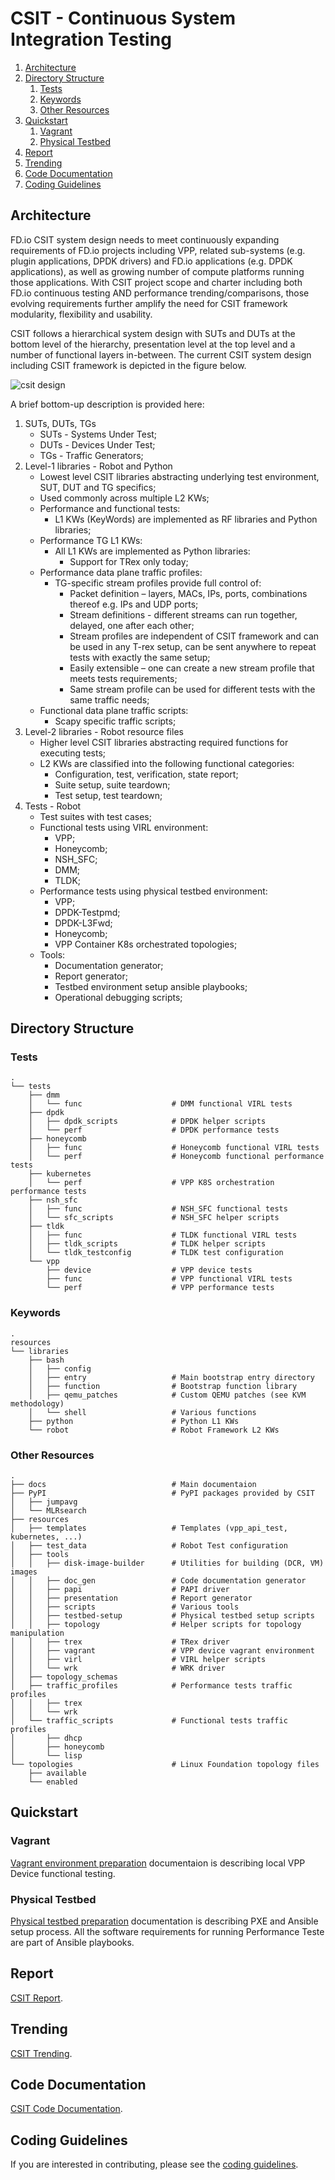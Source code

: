 # CSIT - Continuous System Integration Testing

1. [Architecture](#architecture)
1. [Directory Structure](#directory-structure)
   1. [Tests](#tests)
   1. [Keywords](#keywords)
   1. [Other Resources](#other-resources)
1. [Quickstart](#quick-start)
   1. [Vagrant](#vagrant)
   1. [Physical Testbed](#physical-testbed)
1. [Report](#report)
1. [Trending](#trending)
1. [Code Documentation](#code-documentation)
1. [Coding Guidelines](#coding-guidelines)

## Architecture

FD.io CSIT system design needs to meet continuously expanding requirements of
FD.io projects including VPP, related sub-systems (e.g. plugin applications,
DPDK drivers) and FD.io applications (e.g. DPDK applications), as well as
growing number of compute platforms running those applications. With CSIT
project scope and charter including both FD.io continuous testing AND
performance trending/comparisons, those evolving requirements further amplify
the need for CSIT framework modularity, flexibility and usability.

CSIT follows a hierarchical system design with SUTs and DUTs at the bottom level
of the hierarchy, presentation level at the top level and a number of functional
layers in-between. The current CSIT system design including CSIT framework is
depicted in the figure below.

![csit design](docs/report/csit_framework_documentation/csit_design_picture.svg "CSIT architecture")

A brief bottom-up description is provided here:

1. SUTs, DUTs, TGs
   - SUTs - Systems Under Test;
   - DUTs - Devices Under Test;
   - TGs - Traffic Generators;
1. Level-1 libraries - Robot and Python
   - Lowest level CSIT libraries abstracting underlying test environment, SUT,
     DUT and TG specifics;
   - Used commonly across multiple L2 KWs;
   - Performance and functional tests:
     - L1 KWs (KeyWords) are implemented as RF libraries and Python
       libraries;
   - Performance TG L1 KWs:
     - All L1 KWs are implemented as Python libraries:
       - Support for TRex only today;
   - Performance data plane traffic profiles:
     - TG-specific stream profiles provide full control of:
       - Packet definition – layers, MACs, IPs, ports, combinations thereof
         e.g. IPs and UDP ports;
       - Stream definitions - different streams can run together, delayed,
         one after each other;
       - Stream profiles are independent of CSIT framework and can be used
         in any T-rex setup, can be sent anywhere to repeat tests with
         exactly the same setup;
       - Easily extensible – one can create a new stream profile that meets
         tests requirements;
       - Same stream profile can be used for different tests with the same
         traffic needs;
   - Functional data plane traffic scripts:
     - Scapy specific traffic scripts;
1. Level-2 libraries - Robot resource files
   - Higher level CSIT libraries abstracting required functions for executing
     tests;
   - L2 KWs are classified into the following functional categories:
     - Configuration, test, verification, state report;
     - Suite setup, suite teardown;
     - Test setup, test teardown;
1. Tests - Robot
   - Test suites with test cases;
   - Functional tests using VIRL environment:
     - VPP;
     - Honeycomb;
     - NSH_SFC;
     - DMM;
     - TLDK;
   - Performance tests using physical testbed environment:
     - VPP;
     - DPDK-Testpmd;
     - DPDK-L3Fwd;
     - Honeycomb;
     - VPP Container K8s orchestrated topologies;
   - Tools:
     - Documentation generator;
     - Report generator;
     - Testbed environment setup ansible playbooks;
     - Operational debugging scripts;

## Directory Structure

### Tests

```
.
└── tests
    ├── dmm
    │   └── func                    # DMM functional VIRL tests
    ├── dpdk
    │   ├── dpdk_scripts            # DPDK helper scripts
    │   └── perf                    # DPDK performance tests
    ├── honeycomb
    │   ├── func                    # Honeycomb functional VIRL tests
    │   └── perf                    # Honeycomb functional performance tests
    ├── kubernetes
    │   └── perf                    # VPP K8S orchestration performance tests
    ├── nsh_sfc
    │   ├── func                    # NSH_SFC functional tests
    │   └── sfc_scripts             # NSH_SFC helper scripts
    ├── tldk
    │   ├── func                    # TLDK functional VIRL tests
    │   ├── tldk_scripts            # TLDK helper scripts
    │   └── tldk_testconfig         # TLDK test configuration
    └── vpp
        ├── device                  # VPP device tests
        ├── func                    # VPP functional VIRL tests
        └── perf                    # VPP performance tests
```

### Keywords

```
.
resources
└── libraries
    ├── bash
    │   ├── config
    │   ├── entry                   # Main bootstrap entry directory
    │   ├── function                # Bootstrap function library
    │   ├── qemu_patches            # Custom QEMU patches (see KVM methodology)
    │   └── shell                   # Various functions
    ├── python                      # Python L1 KWs
    └── robot                       # Robot Framework L2 KWs
```

### Other Resources

```
.
├── docs                            # Main documentaion
├── PyPI                            # PyPI packages provided by CSIT
│   ├── jumpavg
│   └── MLRsearch
├── resources
│   ├── templates                   # Templates (vpp_api_test, kubernetes, ...)
│   ├── test_data                   # Robot Test configuration
│   ├── tools
│   │   ├── disk-image-builder      # Utilities for building (DCR, VM) images
│   │   ├── doc_gen                 # Code documentation generator
│   │   ├── papi                    # PAPI driver
│   │   ├── presentation            # Report generator
│   │   ├── scripts                 # Various tools
│   │   ├── testbed-setup           # Physical testbed setup scripts
│   │   ├── topology                # Helper scripts for topology manipulation
│   │   ├── trex                    # TRex driver
│   │   ├── vagrant                 # VPP device vagrant environment
│   │   ├── virl                    # VIRL helper scripts
│   │   └── wrk                     # WRK driver
│   ├── topology_schemas
│   ├── traffic_profiles            # Performance tests traffic profiles
│   │   ├── trex
│   │   └── wrk
│   └── traffic_scripts             # Functional tests traffic profiles
│       ├── dhcp
│       ├── honeycomb
│       └── lisp
└── topologies                      # Linux Foundation topology files
    ├── available
    └── enabled
```

## Quickstart

### Vagrant

[Vagrant environment preparation](docs/testing_in_vagrant.rst) documentaion is
describing local VPP Device functional testing.

### Physical Testbed

[Physical testbed preparation](resources/tools/testbed-setup/README.rst)
documentation is describing PXE and Ansible setup process. All the software
requirements for running Performance Teste are part of Ansible playbooks.

## Report

[CSIT Report](https://docs.fd.io/csit/master/report/).

## Trending

[CSIT Trending](https://docs.fd.io/csit/master/trending/).

## Code Documentation

[CSIT Code Documentation](https://docs.fd.io/csit/master/doc/).

## Coding Guidelines

If you are interested in contributing, please see the
[coding guidelines](docs/test_code_guidelines.rst).
